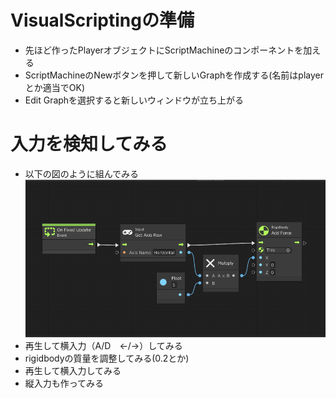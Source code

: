 # VisualScriptingの準備  
- 先ほど作ったPlayerオブジェクトにScriptMachineのコンポーネントを加える
- ScriptMachineのNewボタンを押して新しいGraphを作成する(名前はplayerとか適当でOK)
- Edit Graphを選択すると新しいウィンドウが立ち上がる

# 入力を検知してみる
- 以下の図のように組んでみる
![flow1](https://github.com/Naja-Naja/Unity_Handson/blob/main/Handson/flow1.png)
- 再生して横入力（A/D　←/→）してみる
- rigidbodyの質量を調整してみる(0.2とか)
- 再生して横入力してみる
- 縦入力も作ってみる
